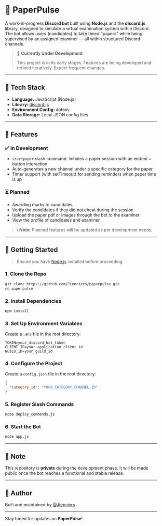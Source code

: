# 📄 PaperPulse

A work-in-progress **Discord bot** built using **Node.js** and the **discord.js** library, designed to simulate a virtual examination system within Discord. The bot allows users (candidates) to take timed "papers" while being supervised by an assigned examiner — all within structured Discord channels.

> 🚧 **Currently Under Development**
>
> This project is in its early stages. Features are being developed and refined iteratively. Expect frequent changes.

---

## 🔧 Tech Stack

* **Language:** JavaScript (Node.js)
* **Library:** [discord.js](https://discord.js.org/)
* **Environment Config:** dotenv
* **Data Storage:** Local JSON config files

---

## 🧪 Features

### ✅ In Development

* `startpaper` slash command: Initiates a paper session with an embed + button interaction
* Auto-generates a new channel under a specific category for the paper
* Timer support (with setTimeout) for sending reminders when paper time is up

### ⏳ Planned

* Awarding marks to candidates
* Verify the candidates if they did not cheat during the session
* Upload the paper pdf or images through the bot to the examiner
* View the profile of candidates and examiner

> ℹ️ **Note:** Planned features will be updated as per development needs.

---

## 🚀 Getting Started

> Ensure you have [Node.js](https://nodejs.org/) installed before proceeding.

### 1. Clone the Repo

```bash
git clone https://github.com/Jienniers/paperpulse.git
cd paperpulse
```

### 2. Install Dependencies

```bash
npm install
```

### 3. Set Up Environment Variables

Create a `.env` file in the root directory:

```env
TOKEN=your_discord_bot_token
CLIENT_ID=your_application_client_id
GUILD_ID=your_guild_id
```

### 4. Configure the Project

Create a `config.json` file in the root directory:

```json
{
  "category_id": "YOUR_CATEGORY_CHANNEL_ID"
}
```

### 5. Register Slash Commands

```bash
node deploy_commands.js
```

### 6. Start the Bot

```bash
node app.js
```

---

## 📌 Note

This repository is **private** during the development phase.
It will be made public once the bot reaches a functional and stable release.

---

## 👤 Author

Built and maintained by [@Jienniers](https://github.com/Jienniers)

---

Stay tuned for updates on **PaperPulse**!
